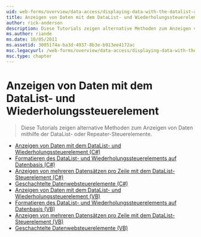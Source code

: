 ```yaml
---
uid: web-forms/overview/data-access/displaying-data-with-the-datalist-and-repeater/index
title: Anzeigen von Daten mit dem DataList- und Wiederholungssteuerelement | Microsoft-Dokumentation
author: rick-anderson
description: Diese Tutorials zeigen alternative Methoden zum Anzeigen von Daten mithilfe der DataList- oder Repeater-Steuerelemente.
ms.author: riande
ms.date: 10/05/2011
ms.assetid: 3005174a-ba3d-4937-8b3e-b913ee4172ac
msc.legacyurl: /web-forms/overview/data-access/displaying-data-with-the-datalist-and-repeater
msc.type: chapter
---
```

<a name="displaying-data-with-the-datalist-and-repeater"></a>Anzeigen von Daten mit dem DataList- und Wiederholungssteuerelement
====================
> Diese Tutorials zeigen alternative Methoden zum Anzeigen von Daten mithilfe der DataList- oder Repeater-Steuerelemente.


- [Anzeigen von Daten mit dem DataList- und Wiederholungssteuerelement (C#)](displaying-data-with-the-datalist-and-repeater-controls-cs.md)
- [Formatieren des DataList- und Wiederholungssteuerelements auf Datenbasis (C#)](formatting-the-datalist-and-repeater-based-upon-data-cs.md)
- [Anzeigen von mehreren Datensätzen pro Zeile mit dem DataList-Steuerelement (C#)](showing-multiple-records-per-row-with-the-datalist-control-cs.md)
- [Geschachtelte Datenwebsteuerelemente (C#)](nested-data-web-controls-cs.md)
- [Anzeigen von Daten mit dem DataList- und Wiederholungssteuerelement (VB)](displaying-data-with-the-datalist-and-repeater-controls-vb.md)
- [Formatieren des DataList- und Wiederholungssteuerelements auf Datenbasis (VB)](formatting-the-datalist-and-repeater-based-upon-data-vb.md)
- [Anzeigen von mehreren Datensätzen pro Zeile mit dem DataList-Steuerelement (VB)](showing-multiple-records-per-row-with-the-datalist-control-vb.md)
- [Geschachtelte Datenwebsteuerelemente (VB)](nested-data-web-controls-vb.md)
